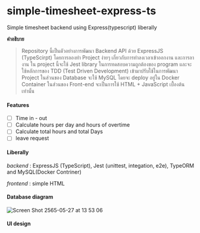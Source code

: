 # simple-timesheet-express-ts
Simple timesheet backend using Express(typescript) liberally 

**คำอธิบาย**

>Repository นี้เป็นตัวอย่างการพัฒนา Backend API ด้วย ExpressJS (TypeScirpt) โดยการลองทำ Project ง่ายๆ เกี่ยวกับการทำลงเวลาเข้าออกงาน และการลางาน 
>ใน project นี้จะใช้ Jest library ในการทดสอบความถูกต้องของ program และจะใช้หลักการของ TDD (Test Driven Development) เข้ามาปรับใช้ในการพัฒนา Project 
>ในส่วนของ Database จะใช้ MySQL โดยจะ deploy อยู่ใน Docker Container
>ในส่วนของ Front-end จะเป็นการใช้ HTML + JavaScript เบื้่องต้นเท่านั้น 

#### Features
- [ ] Time in - out
- [ ] Calculate hours per day and hours of overtime
- [ ] Calculate total hours and total Days
- [ ] leave request

#### Liberally
*backend* : ExpressJS (TypeScript), Jest (unittest, integation, e2e), TypeORM and MySQL(Docker Contriner)

*frontend* : simple HTML

#### Database diagram
![Screen Shot 2565-05-27 at 13 53 06](https://user-images.githubusercontent.com/82103342/170647118-d02e60f2-b160-435e-833b-7785c3348208.png)

#### UI design
